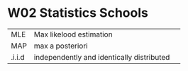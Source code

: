 # W02 Statistics Schools

|        |                                           |      |
| ------ | ----------------------------------------- | ---- |
| MLE    | Max likelood estimation                   |      |
| MAP    | max a posteriori                          |      |
| .i.i.d | independently and identically distributed |      |


